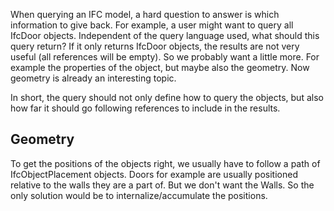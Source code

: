 When querying an IFC model, a hard question to answer is which information to give back. For example, a user might want to query all IfcDoor objects. Independent of the query language used, what should this query return? If it only returns IfcDoor objects, the results are not very useful (all references will be empty). So we probably want a little more. For example the properties of the object, but maybe also the geometry. Now geometry is already an interesting topic.

In short, the query should not only define how to query the objects, but also how far it should go following references to include in the results.

## Geometry

To get the positions of the objects right, we usually have to follow a path of IfcObjectPlacement objects. Doors for example are usually positioned relative to the walls they are a part of. But we don't want the Walls. So the only solution would be to internalize/accumulate the positions.